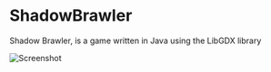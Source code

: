 # ShadowBrawler
Shadow Brawler, is a game written in Java using the LibGDX library

![Screenshot](https://cloud.githubusercontent.com/assets/4233458/7283845/a94eb382-e939-11e4-9526-3ce09e73cb88.png)
